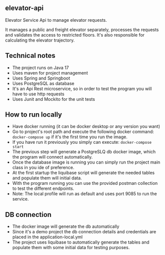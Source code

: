 ## elevator-api
Elevator Service Api to manage elevator requests.

It manages a public and freight elevator separately, processes the requests and validates the access to restricted floors.
It's also responsible for calculating the elevator trajectory.

## Technical notes
- The project runs on Java 17
- Uses maven for project management
- Uses Spring and Springboot
- Uses PostgreSQL as database 
- It's an Api Rest microservice, so in order to test the program you will have to use http requests
- Uses Junit and Mockito for the unit tests

## How to run locally
- Have docker running (it can be docker desktop or any version you want)
- Go to project's root path and execute the following docker command:
```docker-compose up``` if it's the first time you run the image.
- If you have run it previously you simply can execute: 
  ```docker-compose start```
- The previous step will generate a PostgreSLQ db docker image, which the program will connect automatically.
- Once the database image is running you can simply run the project main class in you ide of preference.
- At the first startup the liquibase script will generate the needed tables and populate them will initial data.
- With the program running you can use the provided postman collection to test the different endpoints.
- Note: The local profile will run as default and uses port 9085 to run the service.

## DB connection
- The docker image will generate the db automatically
- Since it's a demo project the db connection details and credentials are placed in the application-local.yml
- The project uses liquibase to automatically generate the tables and populate them with some initial data for testing purposes.